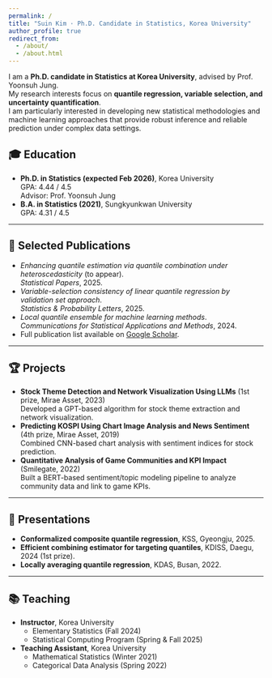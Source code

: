 ```yaml
---
permalink: /
title: "Suin Kim · Ph.D. Candidate in Statistics, Korea University"
author_profile: true
redirect_from: 
  - /about/
  - /about.html
---
```


I am a **Ph.D. candidate in Statistics at Korea University**, advised by Prof. Yoonsuh Jung.  
My research interests focus on **quantile regression, variable selection, and uncertainty quantification**.  
I am particularly interested in developing new statistical methodologies and machine learning approaches that provide robust inference and reliable prediction under complex data settings.  


## 🎓 Education
- **Ph.D. in Statistics (expected Feb 2026)**, Korea University  
  GPA: 4.44 / 4.5  
  Advisor: Prof. Yoonsuh Jung  
- **B.A. in Statistics (2021)**, Sungkyunkwan University  
  GPA: 4.31 / 4.5  

---

## 📄 Selected Publications
- *Enhancing quantile estimation via quantile combination under heteroscedasticity* (to appear).  
  *Statistical Papers*, 2025.  
- *Variable-selection consistency of linear quantile regression by validation set approach*.  
  *Statistics & Probability Letters*, 2025.  
- *Local quantile ensemble for machine learning methods*.  
  *Communications for Statistical Applications and Methods*, 2024.  
- Full publication list available on [Google Scholar](https://scholar.google.co.kr/citations?user=eQPLBW4AAAAJ&hl=ko).  

---

## 🏆 Projects
- **Stock Theme Detection and Network Visualization Using LLMs** (1st prize, Mirae Asset, 2023)  
  Developed a GPT-based algorithm for stock theme extraction and network visualization.  
- **Predicting KOSPI Using Chart Image Analysis and News Sentiment** (4th prize, Mirae Asset, 2019)  
  Combined CNN-based chart analysis with sentiment indices for stock prediction.  
- **Quantitative Analysis of Game Communities and KPI Impact** (Smilegate, 2022)  
  Built a BERT-based sentiment/topic modeling pipeline to analyze community data and link to game KPIs.  

---

## 🎤 Presentations
- **Conformalized composite quantile regression**, KSS, Gyeongju, 2025.  
- **Efficient combining estimator for targeting quantiles**, KDISS, Daegu, 2024 (1st prize).  
- **Locally averaging quantile regression**, KDAS, Busan, 2022.  

---

## 📚 Teaching
- **Instructor**, Korea University  
  - Elementary Statistics (Fall 2024)  
  - Statistical Computing Program (Spring & Fall 2025)  
- **Teaching Assistant**, Korea University  
  - Mathematical Statistics (Winter 2021)  
  - Categorical Data Analysis (Spring 2022)  
